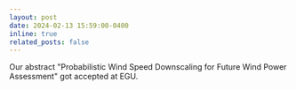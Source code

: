 ```yaml
---
layout: post
date: 2024-02-13 15:59:00-0400
inline: true
related_posts: false
---
```


Our abstract "Probabilistic Wind Speed Downscaling for Future Wind Power Assessment" got accepted at EGU.